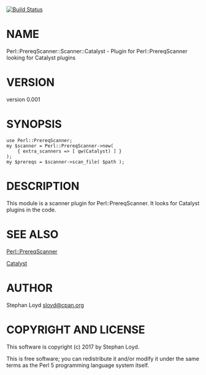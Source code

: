 [![Build Status](https://travis-ci.org/stphnlyd/perl5-Perl-PrereqScanner-Scanner-Catalyst.svg?branch=master)](https://travis-ci.org/stphnlyd/perl5-Perl-PrereqScanner-Scanner-Catalyst)

# NAME

Perl::PrereqScanner::Scanner::Catalyst - Plugin for Perl::PrereqScanner looking for Catalyst plugins

# VERSION

version 0.001

# SYNOPSIS

    use Perl::PrereqScanner;
    my $scanner = Perl::PrereqScanner->new(
        { extra_scanners => [ qw(Catalyst) ] }
    );
    my $prereqs = $scanner->scan_file( $path );

# DESCRIPTION

This module is a scanner plugin for Perl::PrereqScanner. It looks for
Catalyst plugins in the code.

# SEE ALSO

[Perl::PrereqScanner](https://metacpan.org/pod/Perl::PrereqScanner)

[Catalyst](https://metacpan.org/pod/Catalyst)

# AUTHOR

Stephan Loyd <sloyd@cpan.org>

# COPYRIGHT AND LICENSE

This software is copyright (c) 2017 by Stephan Loyd.

This is free software; you can redistribute it and/or modify it under
the same terms as the Perl 5 programming language system itself.
